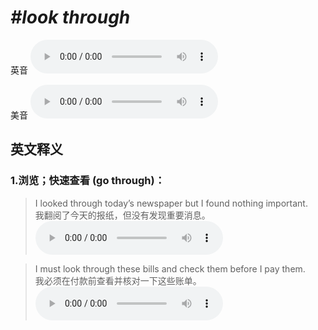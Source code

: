 # ***\#look through*** 
英音
<audio src="./media/look through1.aac" controls="controls"></audio>

美音
<audio src="./media/look through2.aac" controls="controls"></audio>



  

英文释义
---
### 1.**浏览；快速查看 (go through)：**  

 > I looked through today’s newspaper but I found nothing important.   
 > 我翻阅了今天的报纸，但没有发现重要消息。    
<audio src="./media/look-35.aac" controls="controls"></audio>

 > I must look through these bills and check them before I pay them.   
 > 我必须在付款前查看并核对一下这些账单。    
<audio src="./media/look-36.aac" controls="controls"></audio>



